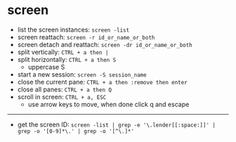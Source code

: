 # screen

- list the screen instances: `screen -list`
- screen reattach: `screen -r id_or_name_or_both`
- screen detach and reattach: `screen -dr id_or_name_or_both`
- split vertically: `CTRL + a then |`
- split horizontally: `CTRL + a then S`
    - uppercase S
- start a new session: `screen -S session_name`
- close the current pane: `CTRL + a then :remove then enter`
- close all panes: `CTRL + a then Q`
- scroll in screen: `CTRL + a, ESC`
    - use arrow keys to move, when done click q and escape

---

- get the screen ID: `screen -list | grep -e '\.lender[[:space:]]' | grep -o '[0-9]*\.' | grep -o '[^\.]*'
`
